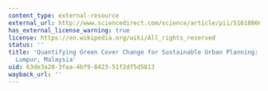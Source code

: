 ```yaml
---
content_type: external-resource
external_url: http://www.sciencedirect.com/science/article/pii/S161886671730331X
has_external_license_warning: true
license: https://en.wikipedia.org/wiki/All_rights_reserved
status: ''
title: 'Quantifying Green Cover Change for Sustainable Urban Planning: A Case of Kuala
  Lumpur, Malaysia'
uid: 63de3a20-3faa-4bf9-8423-51f2df5d5813
wayback_url: ''
---
```

